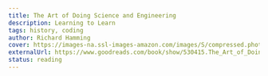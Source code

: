 ```yaml
---
title: The Art of Doing Science and Engineering
description: Learning to Learn
tags: history, coding
author: Richard Hamming
cover: https://images-na.ssl-images-amazon.com/images/S/compressed.photo.goodreads.com/books/1590610974i/53503835.jpg
externalUrl: https://www.goodreads.com/book/show/530415.The_Art_of_Doing_Science_and_Engineering
status: reading
---
```

